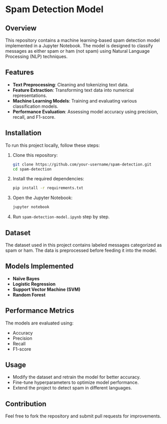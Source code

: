 # Spam Detection Model

## Overview
This repository contains a machine learning-based spam detection model implemented in a Jupyter Notebook. The model is designed to classify messages as either spam or ham (not spam) using Natural Language Processing (NLP) techniques.

## Features
- **Text Preprocessing**: Cleaning and tokenizing text data.
- **Feature Extraction**: Transforming text data into numerical representations.
- **Machine Learning Models**: Training and evaluating various classification models.
- **Performance Evaluation**: Assessing model accuracy using precision, recall, and F1-score.

## Installation
To run this project locally, follow these steps:

1. Clone this repository:
   ```bash
   git clone https://github.com/your-username/spam-detection.git
   cd spam-detection
   ```

2. Install the required dependencies:
   ```bash
   pip install -r requirements.txt
   ```

3. Open the Jupyter Notebook:
   ```bash
   jupyter notebook
   ```

4. Run `spam-detection-model.ipynb` step by step.

## Dataset
The dataset used in this project contains labeled messages categorized as spam or ham. The data is preprocessed before feeding it into the model.

## Models Implemented
- **Naïve Bayes**
- **Logistic Regression**
- **Support Vector Machine (SVM)**
- **Random Forest**

## Performance Metrics
The models are evaluated using:
- Accuracy
- Precision
- Recall
- F1-score

## Usage
- Modify the dataset and retrain the model for better accuracy.
- Fine-tune hyperparameters to optimize model performance.
- Extend the project to detect spam in different languages.

## Contribution
Feel free to fork the repository and submit pull requests for improvements.


